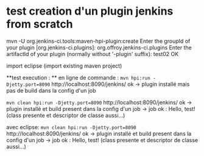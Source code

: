 # test creation d'un plugin jenkins from scratch 

mvn -U org.jenkins-ci.tools:maven-hpi-plugin:create
	Enter the groupId of your plugin [org.jenkins-ci.plugins]: org.offroy.jenkins-ci.plugins
	Enter the artifactId of your plugin (normally without '-plugin' suffix): test02
OK

import eclipse (import existing maven project)

**test execution : ** 
en ligne de commande : 
`mvn hpi:run -Djetty.port=8090`
	http://localhost:8090/jenkins/ ok
	-> plugin installé mais pas de build dans la config d'un job

`mvn clean hpi:run -Djetty.port=8090`
	http://localhost:8090/jenkins/ ok
	-> plugin installé et build present dans la config d'un job
	-> job ok : Hello, test! (class presente et descriptor de classe aussi...)

avec eclipse:
`mvn clean hpi:run -Djetty.port=8090`
	http://localhost:8090/jenkins/ ok
	-> plugin installé et build present dans la config d'un job
	-> job ok : Hello, test! (class presente et descriptor de classe aussi...)
